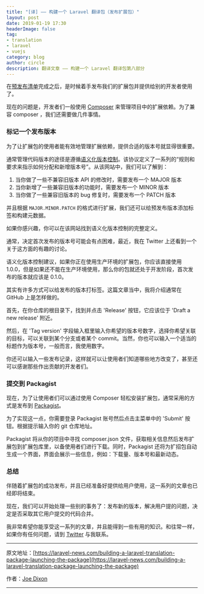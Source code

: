 ```yaml
---
title: "[译] —— 构建一个 Laravel 翻译包（发布扩展包）"
layout: post
date: 2019-01-19 17:30
headerImage: false
tag:
- translation
- laravel
- vuejs
category: blog
author: circle
description: 翻译文章 —— 构建一个 Laravel 翻译包第八部分
---
```


在[预发布清单](https://laravel-news.com/building-a-laravel-translation-package-pre-launch-checklist)完成之后，是时候着手发布我们的扩展包并提供给别的开发者使用了。

现在的问题是，开发者们一般使用 [Composer](https://getcomposer.org/) 来管理项目中的扩展依赖。为了兼容 composer ，我们还需要做几件事情。

### 标记一个发布版本

为了让扩展包的使用者能有效地管理扩展依赖，提供合适的版本号就显得很重要。

通常管理代码版本的途径是遵循[语义化版本控制](https://semver.org/)。该协议定义了一系列的“规则和要求来指示如何分配和新增版本号”。从该网站中，我们可以了解到：

1. 当你做了一些不兼容旧版本 API 的修改时，需要发布一个 MAJOR 版本
2. 当你新增了一些兼容旧版本的功能时，需要发布一个 MINOR 版本
3. 当你做了一些兼容旧版本的 bug 修复时，需要发布一个 PATCH 版本

并且根据 `MAJOR.MINOR.PATCH` 的格式进行扩展，我们还可以给预发布版本添加标签和构建元数据。

如果你感兴趣，你可以在该网站找到语义化版本控制的完整定义。

通常，决定首次发布的版本号可能会有点困难，最近，我在 Twitter 上还看到一个关于这方面的有趣的讨论。

语义化版本控制建议，如果你正在使用生产环境的扩展包，你应该直接使用 1.0.0，但是如果还不能在生产环境使用，那么你的包就还处于开发阶段，首次发布的版本就应该是 0.1.0。

其实有许多方式可以给发布的版本打标签。这篇文章当中，我将介绍通常在 GitHub 上是怎样做的。

首先，在你仓库的根目录下，找到并点击 'Release' 按钮，它应该位于 'Draft a new release' 附近。

然后，在 'Tag version' 字段输入框里输入你希望的版本号数字，选择你希望关联的目标，可以关联到某个分支或者某个 commit。当然，你也可以输入一个适当的标题作为版本号，一般而言，我使用数字。

你还可以输入一些发布记录，这样就可以让使用者们知道哪些地方改变了，甚至还可以感谢那些作出贡献的开发者们。

### 提交到 Packagist

现在，为了让使用者们可以通过使用 Composer 轻松安装扩展包，通常采用的方式是发布到 [Packagist](https://packagist.org/)。

为了实现这一点，你需要登录 Packagist 账号然后点击主菜单中的 'Submit' 按钮。根据提示输入你的 git 仓库地址。

Packagist 将从你的项目中寻找 composer.json 文件，获取相关信息然后发布扩展包到扩展包库里，以备使用者们进行下载。同时，Packagist 还将为扩招包自动生成一个界面，界面会展示一些信息，例如：下载量、版本号和最新动态。

### 总结

伴随着扩展包的成功发布，并且已经准备好提供给用户使用，这一系列的文章也已经即将结束。

现在，我们可以开始处理一些别的事务了：发布新的版本，解决用户提的问题，决定是否采取其它用户提交的代码合并。

我非常希望你能享受这一系列的文章，并且能得到一些有用的知识。和往常一样，如果你有任何问题，请到 [Twitter](https://twitter.com/_joedixon) 与我联系。

---
原文地址：[https://laravel-news.com/building-a-laravel-translation-package-launching-the-package](https://laravel-news.com/building-a-laravel-translation-package-launching-the-package)

作者：[Joe Dixon](https://laravel-news.com/@joedixon)

---


